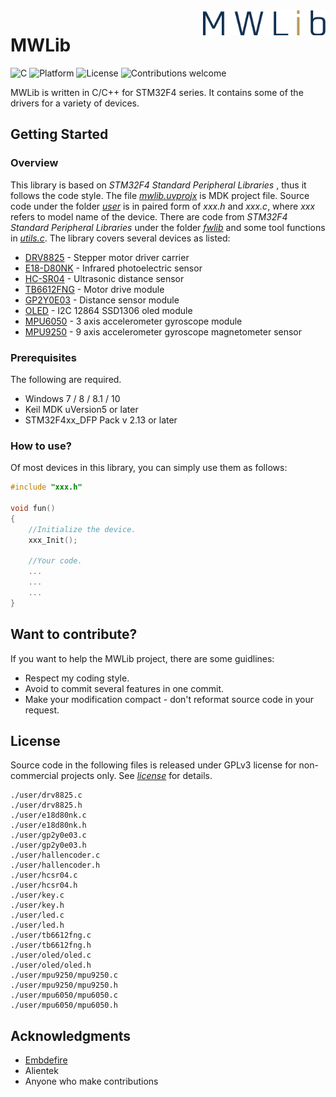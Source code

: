 <img src="./res/mwlogo.png" alt="MWLib" title="MWLib" align="right" height="40" />

# MWLib

![C](https://img.shields.io/badge/C-ANSI/89/99-blue.svg)
![Platform](https://img.shields.io/badge/platform-stm32-lightgray.svg)
![License](https://img.shields.io/badge/license-GPLv3-green.svg)
![Contributions welcome](https://img.shields.io/badge/contributions-welcome-orange.svg)

MWLib  is written in C/C++ for STM32F4 series. It contains some of the drivers for a variety of devices.

## Getting Started

### Overview
This library is based on *STM32F4 Standard Peripheral Libraries* , thus it follows the code style. The file *[mwlib.uvprojx](./mwlib.uvprojx)* is MDK project file. Source code under the folder *[user](.user/)* is in paired form of *xxx.h* and *xxx.c*, where *xxx* refers to model name of the device. There are code from *STM32F4 Standard Peripheral Libraries*  under the folder *[fwlib](./fwlib)* and some tool functions in *[utils.c](./user/utils.c)*.
The library covers several devices as listed:
- [DRV8825](./res/drv8826.jpg) - Stepper motor driver carrier
- [E18-D80NK](./res/e18d80nk.jpg) - Infrared photoelectric sensor
- [HC-SR04](./res/hcsr04.jpg) - Ultrasonic distance sensor 
- [TB6612FNG](./res/tb6612fng.png) - Motor drive module
- [GP2Y0E03](./res/gp2y0e03.png) - Distance sensor module
- [OLED](./res/oled.jpg) - I2C 12864 SSD1306 oled module
- [MPU6050](./res/mpu6050.jpg) - 3 axis accelerometer gyroscope module
- [MPU9250](./res/mpu9250.jpg) - 9 axis accelerometer gyroscope magnetometer sensor

### Prerequisites

The following are required.
- Windows 7 / 8 / 8.1 / 10
- Keil MDK uVersion5 or later
- STM32F4xx_DFP Pack v 2.13 or later

### How to use?
Of most devices in this library, you can simply use them as follows:
```c
#include "xxx.h"

void fun()
{
	//Initialize the device.
	xxx_Init();
	
	//Your code.
	...
	...
	...
}
```

## Want to contribute?

If you want to help the MWLib project, there are some guidlines:
- Respect my coding style.
- Avoid to commit several features in one commit.
- Make your modification compact - don't reformat source code in your request.

## License

Source code in the following files is released under GPLv3 license for non-commercial projects only. See *[license](./LICENSE)* for details.
```
./user/drv8825.c
./user/drv8825.h
./user/e18d80nk.c
./user/e18d80nk.h
./user/gp2y0e03.c
./user/gp2y0e03.h
./user/hallencoder.c
./user/hallencoder.h
./user/hcsr04.c
./user/hcsr04.h
./user/key.c
./user/key.h
./user/led.c
./user/led.h
./user/tb6612fng.c
./user/tb6612fng.h
./user/oled/oled.c
./user/oled/oled.h
./user/mpu9250/mpu9250.c
./user/mpu9250/mpu9250.h
./user/mpu6050/mpu6050.c
./user/mpu6050/mpu6050.h
```
## Acknowledgments

- [Embdefire](https://github.com/Embdefire)
- Alientek
- Anyone who make contributions